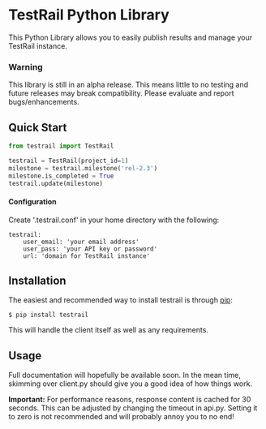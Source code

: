 # TestRail Python Library

This Python Library allows you to easily publish results and manage your TestRail instance.  

### Warning
This library is still in an alpha release.  This means little to no testing and future releases may break compatibility.  Please evaluate and report bugs/enhancements.

## Quick Start
```python
from testrail import TestRail

testrail = TestRail(project_id=1)
milestone = testrail.milestone('rel-2.3')
milestone.is_completed = True
testrail.update(milestone)
```

#### Configuration
Create '.testrail.conf' in your home directory with the following:
```
testrail:
    user_email: 'your email address'
    user_pass: 'your API key or password'
    url: 'domain for TestRail instance'
```

## Installation
The easiest and recommended way to install testrail is through [pip](https://pip.pypa.io):
```
$ pip install testrail
```

This will handle the client itself as well as any requirements.

## Usage
Full documentation will hopefully be available soon.  In the mean time, skimming over client.py should give you a good idea of how things work.

**Important:** For performance reasons, response content is cached for 30 seconds.  This can be adjusted by changing the timeout in api.py.  Setting it to zero is not recommended and will probably annoy you to no end!
